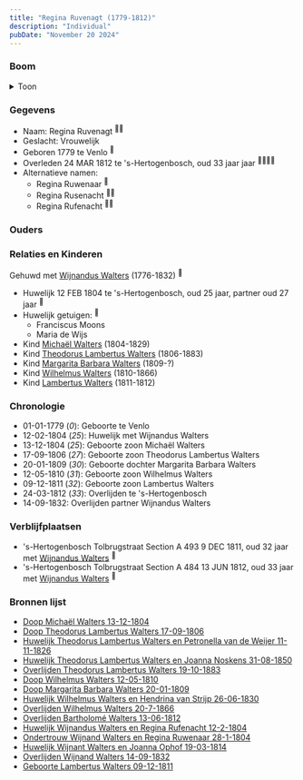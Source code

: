 ```yaml
---
title: "Regina Ruvenagt (1779-1812)"
description: "Individual"
pubDate: "November 20 2024"
---
```


### Boom
<details><summary>Toon</summary>

![test](https://www.plantuml.com/plantuml/svg/ZPJVRjem5CRl_HH7vQ9NIFb32I14MrZGLfMkecpLD4t8ISwI3CT6jbc5AfveZx4NcmCU56XfxkASStn-_lmTNobDfLuKZAXPpkTKqW8Y6izIAHOy6GWc96X9kJ8Xv9faUO8Gvp9ckFd6OgwNK60HeLIRNqgZHA6NSoGlTeqPLGgU2G3qXKnGJh8ydd5KgjijQCvxFV39Yf1pk5-tKeHiIix6cEQSmdZn6pbDzHbG1PySntKys9RMXltG3tsp__FF75coWcudej5o6Wcj6NPwu0P16xuYP-95Yfej69jIdanZAPIAXE4nkLu3HjTZS5kk1-Ug_X6b5YdoIAWuAnajs6F-YvlQXO97oioXrGxD1QY5_l1Ys3-913TVRako9bo-J-Ksu26yDrJ-grGMgjjvmYJ9ULfMU30C-wR2QQpHXexZcE8QozDCBv4nyMJmjgMZFCxetp_iw3ZUHQNZ-F0X7AoxLJgEPqJ-PjAzDZnWOKp2qntB94EH26cqlQMbj_InoawhLL7bZMnEDPNRy7amCUaj_uJA8ofJAdDDeKzbPDYFDMj21LTw3jnStvLmxIfmboPfjRCVov0LhzZF2oe9y_y2NATAxnArT6khsJmXp9ktvGQLPg9jFUIwnqtUlplV8DwzERVsqQZNxI0GEwgx7tP0wjRrUsjZjuDuys0TxAy3bzZXgNyt3sE2_CTs8slV_K2vexNEOI0WzbuF0gO7kKBp1XNi7m00)
</details>

### Gegevens
- Naam: Regina Ruvenagt <sup><a href="../s00136/" style="text-decoration:none" title="Huwelijk Theodorus Lambertus Walters en Petronella van de Weijer 11-11-1826">:link:</a><a href="../s00168/" style="text-decoration:none" title="Doop Michaël Walters 13-12-1804">:link:</a></sup>
- Geslacht: Vrouwelijk
- Geboren 1779 te Venlo <sup><a href="../s00171/" style="text-decoration:none" title="Overlijden Regine Rufenacht 24-03-1812">:link:</a></sup>
- Overleden 24 MAR 1812 te 's-Hertogenbosch, oud 33 jaar jaar <sup><a href="../s00136/" style="text-decoration:none" title="Huwelijk Theodorus Lambertus Walters en Petronella van de Weijer 11-11-1826">:link:</a><a href="../s00171/" style="text-decoration:none" title="Overlijden Regine Rufenacht 24-03-1812">:link:</a><a href="../s00173/" style="text-decoration:none" title="Huwelijk Wilhelmus Walters en Hendrina van Strijp 26-06-1830">:link:</a><a href="../s00163/" style="text-decoration:none" title="Huwelijk Wijnant Walters en Joanna Ophof 19-03-1814">:link:</a></sup>
- Alternatieve namen:
  - Regina Ruwenaar <sup><a href="../s00205/" style="text-decoration:none" title="Ondertrouw Wijnand Walters en Regina Ruwenaar 28-1-1804">:link:</a></sup>
  - Regina Rusenacht <sup><a href="../s00173/" style="text-decoration:none" title="Huwelijk Wilhelmus Walters en Hendrina van Strijp 26-06-1830">:link:</a><a href="../s00175/" style="text-decoration:none" title="Overlijden Wijnand Walters 14-09-1832">:link:</a></sup>
  - Regina Rufenacht <sup><a href="../s00242/" style="text-decoration:none" title="Huwelijk Wijnandus Walters en Regina Rufenacht 12-2-1804">:link:</a><a href="../s00163/" style="text-decoration:none" title="Huwelijk Wijnant Walters en Joanna Ophof 19-03-1814">:link:</a></sup>

### Ouders

### Relaties en Kinderen

Gehuwd met [Wijnandus Walters](../i00101/) (1776-1832) <sup><a href="../s00242/" style="text-decoration:none" title="Huwelijk Wijnandus Walters en Regina Rufenacht 12-2-1804">:link:</a></sup>
- Huwelijk 12 FEB 1804 te 's-Hertogenbosch, oud 25 jaar, partner oud 27 jaar <sup><a href="../s00242/" style="text-decoration:none" title="Huwelijk Wijnandus Walters en Regina Rufenacht 12-2-1804">:link:</a></sup>
- Huwelijk getuigen:  <sup><a href="../s00242/" style="text-decoration:none" title="Huwelijk Wijnandus Walters en Regina Rufenacht 12-2-1804">:link:</a></sup>
  - Franciscus Moons
  - Maria de Wijs
- Kind [Michaël Walters](../i00125/) (1804-1829)
- Kind [Theodorus Lambertus Walters](../i00088/) (1806-1883)
- Kind [Margarita Barbara Walters](../i00126/) (1809-?)
- Kind [Wilhelmus Walters](../i00127/) (1810-1866)
- Kind [Lambertus Walters](../i00171/) (1811-1812)

### Chronologie
- 01-01-1779 (<i>0</i>): Geboorte te Venlo
- 12-02-1804 (<i>25</i>): Huwelijk met Wijnandus Walters
- 13-12-1804 (<i>25</i>): Geboorte zoon Michaël Walters
- 17-09-1806 (<i>27</i>): Geboorte zoon Theodorus Lambertus Walters
- 20-01-1809 (<i>30</i>): Geboorte dochter Margarita Barbara Walters
- 12-05-1810 (<i>31</i>): Geboorte zoon Wilhelmus Walters
- 09-12-1811 (<i>32</i>): Geboorte zoon Lambertus Walters
- 24-03-1812 (<i>33</i>): Overlijden te 's-Hertogenbosch
- 14-09-1832: Overlijden partner Wijnandus Walters

### Verblijfplaatsen
- 's-Hertogenbosch Tolbrugstraat Section A 493 9 DEC 1811, oud 32 jaar met [Wijnandus Walters](../i00101/) <sup><a href="../s00294/" style="text-decoration:none" title="Geboorte Lambertus Walters 09-12-1811">:link:</a></sup>
- 's-Hertogenbosch Tolbrugstraat Section A 484 13 JUN 1812, oud 33 jaar met [Wijnandus Walters](../i00101/) <sup><a href="../s00172/" style="text-decoration:none" title="Overlijden Bartholomé Walters 13-06-1812">:link:</a></sup>

### Bronnen lijst
- [Doop Michaël Walters 13-12-1804](../s00168/)
- [Doop Theodorus Lambertus Walters 17-09-1806](../s00229/)
- [Huwelijk Theodorus Lambertus Walters en Petronella van de Weijer 11-11-1826](../s00136/)
- [Huwelijk Theodorus Lambertus Walters en Joanna Noskens 31-08-1850](../s00147/)
- [Overlijden Theodorus Lambertus Walters 19-10-1883](../s00156/)
- [Doop Wilhelmus Walters 12-05-1810](../s00170/)
- [Doop Margarita Barbara Walters 20-01-1809](../s00169/)
- [Huwelijk Wilhelmus Walters en Hendrina van Strijp 26-06-1830](../s00173/)
- [Overlijden Wilhelmus Walters 20-7-1866](../s00231/)
- [Overlijden Bartholomé Walters 13-06-1812](../s00172/)
- [Huwelijk Wijnandus Walters en Regina Rufenacht 12-2-1804](../s00242/)
- [Ondertrouw Wijnand Walters en Regina Ruwenaar 28-1-1804](../s00205/)
- [Huwelijk Wijnant Walters en Joanna Ophof 19-03-1814](../s00163/)
- [Overlijden Wijnand Walters 14-09-1832](../s00175/)
- [Geboorte Lambertus Walters 09-12-1811](../s00294/)